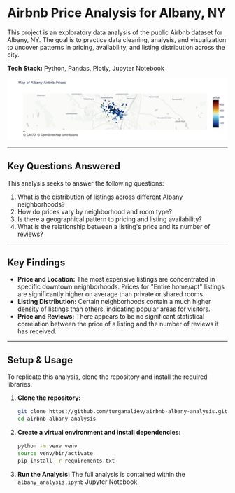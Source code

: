 # Airbnb Price Analysis for Albany, NY

This project is an exploratory data analysis of the public Airbnb dataset for Albany, NY. The goal is to practice data cleaning, analysis, and visualization to uncover patterns in pricing, availability, and listing distribution across the city.

**Tech Stack:** Python, Pandas, Plotly, Jupyter Notebook

![Albany Price Map](albany_price_map.png)

---

## Key Questions Answered

This analysis seeks to answer the following questions:
1.  What is the distribution of listings across different Albany neighborhoods?
2.  How do prices vary by neighborhood and room type?
3.  Is there a geographical pattern to pricing and listing availability?
4.  What is the relationship between a listing's price and its number of reviews?

---

## Key Findings

* **Price and Location:** The most expensive listings are concentrated in specific downtown neighborhoods. Prices for "Entire home/apt" listings are significantly higher on average than private or shared rooms.
* **Listing Distribution:** Certain neighborhoods contain a much higher density of listings than others, indicating popular areas for visitors.
* **Price and Reviews:** There appears to be no significant statistical correlation between the price of a listing and the number of reviews it has received.

---

## Setup & Usage

To replicate this analysis, clone the repository and install the required libraries.

1.  **Clone the repository:**
    ```bash
    git clone https://github.com/turganaliev/airbnb-albany-analysis.git
    cd airbnb-albany-analysis
    ```
2.  **Create a virtual environment and install dependencies:**
    ```bash
    python -m venv venv
    source venv/bin/activate
    pip install -r requirements.txt
    ```
3.  **Run the Analysis:**
    The full analysis is contained within the `albany_analysis.ipynb` Jupyter Notebook.
